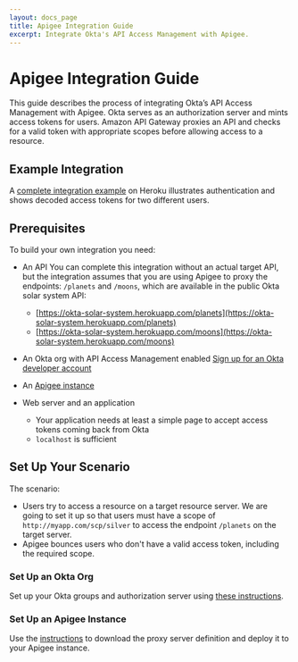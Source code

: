 ```yaml
---
layout: docs_page
title: Apigee Integration Guide
excerpt: Integrate Okta's API Access Management with Apigee.
---
```

# Apigee Integration Guide

This guide describes the process of integrating Okta’s API Access Management with Apigee. Okta serves as an authorization server and mints access tokens for users. Amazon API Gateway proxies an API and checks for a valid token with appropriate scopes before allowing access to a resource.

## Example Integration

A [complete integration example](https://okta-api-am.herokuapp.com/apigee) on Heroku illustrates authentication and shows decoded access tokens for two different users.

## Prerequisites

To build your own integration you need:

* An API
    You can complete this integration without an actual target API, but the integration assumes that you are using Apigee to proxy the endpoints: `/planets` and `/moons`, which are available in the public Okta solar system API:
    * [https://okta-solar-system.herokuapp.com/planets](https://okta-solar-system.herokuapp.com/planets)
    * [https://okta-solar-system.herokuapp.com/moons](https://okta-solar-system.herokuapp.com/moons)

* An Okta org with API Access Management enabled [Sign up for an Okta developer account](https://developer.okta.com/signup/)
* An [Apigee instance](https://login.apigee.com/sign__up)
* Web server and an application
    * Your application needs at least a simple page to accept access tokens coming back from Okta
    * `localhost` is sufficient

## Set Up Your Scenario

The scenario:

* Users try to access a resource on a target resource server. We are going to set it up so that users must have a scope of `http://myapp.com/scp/silver` to access the endpoint `/planets` on the target server.
* Apigee bounces users who don't have a valid access token, including the required scope.

### Set Up an Okta Org

Set up your Okta groups and authorization server using [these instructions](https://docs.google.com/document/d/1NxXxahW2ELGYrlGai6ORftTUnD5ty6Ut0xGmxU4Y1Xo/edit?usp=sharing).

### Set Up an Apigee Instance

Use the [instructions](https://github.com/tom-smith-okta/okta-apigee) to download the proxy server definition and deploy it to your Apigee instance.
